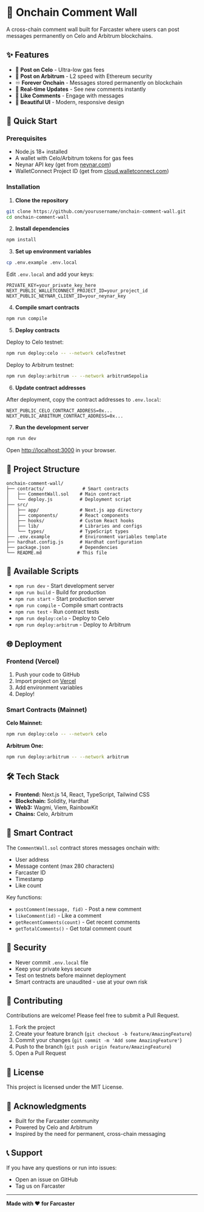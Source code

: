 # 🧱 Onchain Comment Wall

A cross-chain comment wall built for Farcaster where users can post messages permanently on Celo and Arbitrum blockchains.

## ✨ Features

- 🌱 **Post on Celo** - Ultra-low gas fees
- 🦄 **Post on Arbitrum** - L2 speed with Ethereum security
- ♾️ **Forever Onchain** - Messages stored permanently on blockchain
- 🔄 **Real-time Updates** - See new comments instantly
- 💙 **Like Comments** - Engage with messages
- 🎨 **Beautiful UI** - Modern, responsive design

## 🚀 Quick Start

### Prerequisites

- Node.js 18+ installed
- A wallet with Celo/Arbitrum tokens for gas fees
- Neynar API key (get from [neynar.com](https://neynar.com))
- WalletConnect Project ID (get from [cloud.walletconnect.com](https://cloud.walletconnect.com))

### Installation

1. **Clone the repository**
```bash
git clone https://github.com/yourusername/onchain-comment-wall.git
cd onchain-comment-wall
```

2. **Install dependencies**
```bash
npm install
```

3. **Set up environment variables**
```bash
cp .env.example .env.local
```

Edit `.env.local` and add your keys:
```env
PRIVATE_KEY=your_private_key_here
NEXT_PUBLIC_WALLETCONNECT_PROJECT_ID=your_project_id
NEXT_PUBLIC_NEYNAR_CLIENT_ID=your_neynar_key
```

4. **Compile smart contracts**
```bash
npm run compile
```

5. **Deploy contracts**

Deploy to Celo testnet:
```bash
npm run deploy:celo -- --network celoTestnet
```

Deploy to Arbitrum testnet:
```bash
npm run deploy:arbitrum -- --network arbitrumSepolia
```

6. **Update contract addresses**

After deployment, copy the contract addresses to `.env.local`:
```env
NEXT_PUBLIC_CELO_CONTRACT_ADDRESS=0x...
NEXT_PUBLIC_ARBITRUM_CONTRACT_ADDRESS=0x...
```

7. **Run the development server**
```bash
npm run dev
```

Open [http://localhost:3000](http://localhost:3000) in your browser.

## 📁 Project Structure

```
onchain-comment-wall/
├── contracts/              # Smart contracts
│   ├── CommentWall.sol    # Main contract
│   └── deploy.js          # Deployment script
├── src/
│   ├── app/               # Next.js app directory
│   ├── components/        # React components
│   ├── hooks/             # Custom React hooks
│   ├── lib/               # Libraries and configs
│   └── types/             # TypeScript types
├── .env.example           # Environment variables template
├── hardhat.config.js      # Hardhat configuration
├── package.json           # Dependencies
└── README.md             # This file
```

## 🔧 Available Scripts

- `npm run dev` - Start development server
- `npm run build` - Build for production
- `npm run start` - Start production server
- `npm run compile` - Compile smart contracts
- `npm run test` - Run contract tests
- `npm run deploy:celo` - Deploy to Celo
- `npm run deploy:arbitrum` - Deploy to Arbitrum

## 🌐 Deployment

### Frontend (Vercel)

1. Push your code to GitHub
2. Import project on [Vercel](https://vercel.com)
3. Add environment variables
4. Deploy!

### Smart Contracts (Mainnet)

**Celo Mainnet:**
```bash
npm run deploy:celo -- --network celo
```

**Arbitrum One:**
```bash
npm run deploy:arbitrum -- --network arbitrum
```

## 🛠️ Tech Stack

- **Frontend:** Next.js 14, React, TypeScript, Tailwind CSS
- **Blockchain:** Solidity, Hardhat
- **Web3:** Wagmi, Viem, RainbowKit
- **Chains:** Celo, Arbitrum

## 📝 Smart Contract

The `CommentWall.sol` contract stores messages onchain with:
- User address
- Message content (max 280 characters)
- Farcaster ID
- Timestamp
- Like count

Key functions:
- `postComment(message, fid)` - Post a new comment
- `likeComment(id)` - Like a comment
- `getRecentComments(count)` - Get recent comments
- `getTotalComments()` - Get total comment count

## 🔐 Security

- Never commit `.env.local` file
- Keep your private keys secure
- Test on testnets before mainnet deployment
- Smart contracts are unaudited - use at your own risk

## 🤝 Contributing

Contributions are welcome! Please feel free to submit a Pull Request.

1. Fork the project
2. Create your feature branch (`git checkout -b feature/AmazingFeature`)
3. Commit your changes (`git commit -m 'Add some AmazingFeature'`)
4. Push to the branch (`git push origin feature/AmazingFeature`)
5. Open a Pull Request

## 📄 License

This project is licensed under the MIT License.

## 🙏 Acknowledgments

- Built for the Farcaster community
- Powered by Celo and Arbitrum
- Inspired by the need for permanent, cross-chain messaging

## 📞 Support

If you have any questions or run into issues:
- Open an issue on GitHub
- Tag us on Farcaster

---

**Made with ❤️ for Farcaster**
